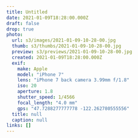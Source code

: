 ```yaml
---
title: Untitled
date: 2021-01-09T18:28:00.000Z
draft: false
drop: true
photo:
  url: s3/images/2021-01-09-10-28-00.jpg
  thumb: s3/thumbs/2021-01-09-10-28-00.jpg
  preview: s3/previews/2021-01-09-10-28-00.jpg
  created: 2021-01-09T18:28:00.000Z
  exif:
    make: Apple
    model: "iPhone 7"
    lens: "iPhone 7 back camera 3.99mm f/1.8"
    iso: 20
    aperture: 1.8
    shutter_speed: 1/4566
    focal_length: "4.0 mm"
    gps: "47.7288277777778 -122.262780555556"
  title: null
  caption: null
links: []
---
```

